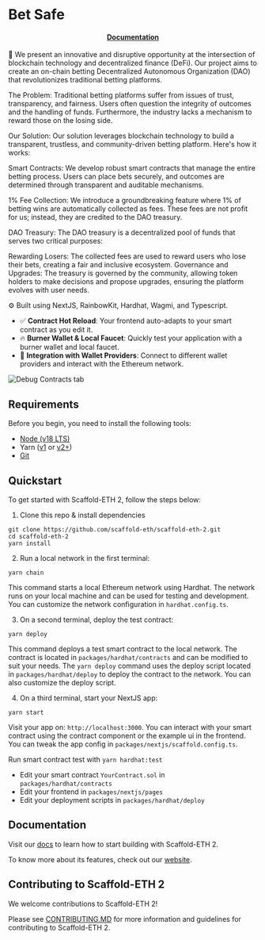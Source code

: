 # Bet Safe

<h4 align="center">
  <a href="https://www.notion.so/926ce52f9e9249e58cec63e96f3ee205?pvs=4">Documentation</a>
</h4>

🧪 We present an innovative and disruptive opportunity at the intersection of blockchain technology and decentralized finance (DeFi). Our project aims to create an on-chain betting Decentralized Autonomous Organization (DAO) that revolutionizes traditional betting platforms.

The Problem:
Traditional betting platforms suffer from issues of trust, transparency, and fairness. Users often question the integrity of outcomes and the handling of funds. Furthermore, the industry lacks a mechanism to reward those on the losing side.

Our Solution:
Our solution leverages blockchain technology to build a transparent, trustless, and community-driven betting platform. Here's how it works:

Smart Contracts: We develop robust smart contracts that manage the entire betting process. Users can place bets securely, and outcomes are determined through transparent and auditable mechanisms.

1% Fee Collection: We introduce a groundbreaking feature where 1% of betting wins are automatically collected as fees. These fees are not profit for us; instead, they are credited to the DAO treasury.

DAO Treasury: The DAO treasury is a decentralized pool of funds that serves two critical purposes:

Rewarding Losers: The collected fees are used to reward users who lose their bets, creating a fair and inclusive ecosystem.
Governance and Upgrades: The treasury is governed by the community, allowing token holders to make decisions and propose upgrades, ensuring the platform evolves with user needs.


⚙️ Built using NextJS, RainbowKit, Hardhat, Wagmi, and Typescript.

- ✅ **Contract Hot Reload**: Your frontend auto-adapts to your smart contract as you edit it.
- 🔥 **Burner Wallet & Local Faucet**: Quickly test your application with a burner wallet and local faucet.
- 🔐 **Integration with Wallet Providers**: Connect to different wallet providers and interact with the Ethereum network.

![Debug Contracts tab](https://github.com/scaffold-eth/scaffold-eth-2/assets/55535804/1171422a-0ce4-4203-bcd4-d2d1941d198b)

## Requirements

Before you begin, you need to install the following tools:

- [Node (v18 LTS)](https://nodejs.org/en/download/)
- Yarn ([v1](https://classic.yarnpkg.com/en/docs/install/) or [v2+](https://yarnpkg.com/getting-started/install))
- [Git](https://git-scm.com/downloads)

## Quickstart

To get started with Scaffold-ETH 2, follow the steps below:

1. Clone this repo & install dependencies

```
git clone https://github.com/scaffold-eth/scaffold-eth-2.git
cd scaffold-eth-2
yarn install
```

2. Run a local network in the first terminal:

```
yarn chain
```

This command starts a local Ethereum network using Hardhat. The network runs on your local machine and can be used for testing and development. You can customize the network configuration in `hardhat.config.ts`.

3. On a second terminal, deploy the test contract:

```
yarn deploy
```

This command deploys a test smart contract to the local network. The contract is located in `packages/hardhat/contracts` and can be modified to suit your needs. The `yarn deploy` command uses the deploy script located in `packages/hardhat/deploy` to deploy the contract to the network. You can also customize the deploy script.

4. On a third terminal, start your NextJS app:

```
yarn start
```

Visit your app on: `http://localhost:3000`. You can interact with your smart contract using the contract component or the example ui in the frontend. You can tweak the app config in `packages/nextjs/scaffold.config.ts`.

Run smart contract test with `yarn hardhat:test`

- Edit your smart contract `YourContract.sol` in `packages/hardhat/contracts`
- Edit your frontend in `packages/nextjs/pages`
- Edit your deployment scripts in `packages/hardhat/deploy`

## Documentation

Visit our [docs](https://docs.scaffoldeth.io) to learn how to start building with Scaffold-ETH 2.

To know more about its features, check out our [website](https://scaffoldeth.io).

## Contributing to Scaffold-ETH 2

We welcome contributions to Scaffold-ETH 2!

Please see [CONTRIBUTING.MD](https://github.com/scaffold-eth/scaffold-eth-2/blob/main/CONTRIBUTING.md) for more information and guidelines for contributing to Scaffold-ETH 2.
